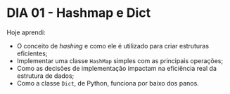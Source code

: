 # DIA 01 - Hashmap e Dict

Hoje aprendi:

- O conceito de *hashing* e como ele é utilizado para criar estruturas eficientes;
- Implementar uma classe `HashMap` simples com as principais operações;
- Como as decisões de implementação impactam na eficiência real da estrutura de dados;
- Como a classe `Dict`, de Python, funciona por baixo dos panos.

